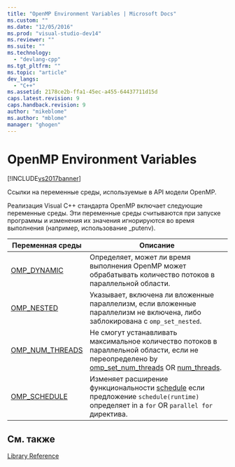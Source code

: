 ```yaml
---
title: "OpenMP Environment Variables | Microsoft Docs"
ms.custom: ""
ms.date: "12/05/2016"
ms.prod: "visual-studio-dev14"
ms.reviewer: ""
ms.suite: ""
ms.technology: 
  - "devlang-cpp"
ms.tgt_pltfrm: ""
ms.topic: "article"
dev_langs: 
  - "C++"
ms.assetid: 2178ce2b-ffa1-45ec-a455-64437711d15d
caps.latest.revision: 9
caps.handback.revision: 9
author: "mikeblome"
ms.author: "mblome"
manager: "ghogen"
---
```

# OpenMP Environment Variables
[!INCLUDE[vs2017banner](../../../assembler/inline/includes/vs2017banner.md)]

Ссылки на переменные среды, используемые в API модели OpenMP.  
  
 Реализация Visual C\+\+ стандарта OpenMP включает следующие переменные среды.  Эти переменные среды считываются при запуске программы и изменения их значения игнорируются во время выполнения \(например, использование \_putenv\).  
  
|Переменная среды|Описание|  
|----------------------|--------------|  
|[OMP\_DYNAMIC](../../../parallel/openmp/reference/omp-dynamic.md)|Определяет, может ли время выполнения OpenMP может обрабатывать количество потоков в параллельной области.|  
|[OMP\_NESTED](../../../parallel/openmp/reference/omp-nested.md)|Указывает, включена ли вложенные параллелизм, если вложенные параллелизм не включена, либо заблокирована с `omp_set_nested`.|  
|[OMP\_NUM\_THREADS](../Topic/OMP_NUM_THREADS.md)|Не смогут устанавливать максимальное количество потоков в параллельной области, если не переопределено by [omp\_set\_num\_threads](../../../parallel/openmp/reference/omp-set-num-threads.md) OR  [num\_threads](../../../parallel/openmp/reference/num-threads.md).|  
|[OMP\_SCHEDULE](../../../parallel/openmp/reference/omp-schedule.md)|Изменяет расширение функциональности [schedule](../../../parallel/openmp/reference/schedule.md) если предложение  `schedule(runtime)` определяет in a  `for` OR  `parallel for` директива.|  
  
## См. также  
 [Library Reference](../../../parallel/openmp/reference/openmp-library-reference.md)
